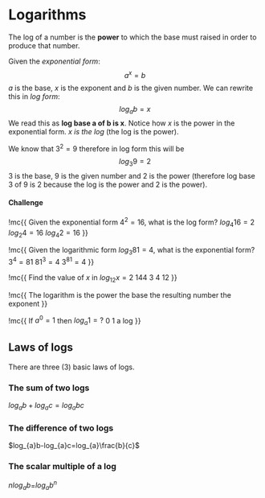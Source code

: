 # Logarithms
The log of a number is the **power** to which the base must raised in order to produce that number.

Given the *exponential form*:
$$a^x=b$$
$a$ is the base, $x$ is the exponent and $b$ is the given number. We can rewrite this in *log form*:
$$log_{a}b=x$$
We read this as **log base a of b is x**. Notice how $x$ is the power in the exponential form. *$x$ is the log* (the log is the power).

We know that $3^2=9$ therefore in log form this will be
$$log_{3}9=2$$
3 is the base, 9 is the given number and 2 is the power (therefore log base 3 of 9 is 2 because the log is the power and 2 is the power).

#### Challenge
!mc{{
Given the exponential form $4^2=16$, what is the log form?
$log_{4}16=2$
$log_{2}4=16$
$log_{4}2=16$
}}

!mc{{
Given the logarithmic form $log_{3}81=4$, what is the exponential form?
$3^4=81$
$81^3=4$
$3^{81}=4$
}}

!mc{{
Find the value of $x$ in $log_{12}x=2$
144
3
4
12
}}

!mc{{
The logarithm is
the power
the base
the resulting number
the exponent
}}

!mc{{
If $a^0=1$ then $log_{a}1=?$
0
1
a
log
}}

## Laws of logs
There are three (3) basic laws of logs.

### The sum of two logs
$log_{a}b+log_{a}c=log_{a}bc$

### The difference of two logs
$log_{a}b-log_{a}c=log_{a}\frac{b}{c}$

### The scalar multiple of a log
$nlog_{a}b$=$log_{a}b^n$


